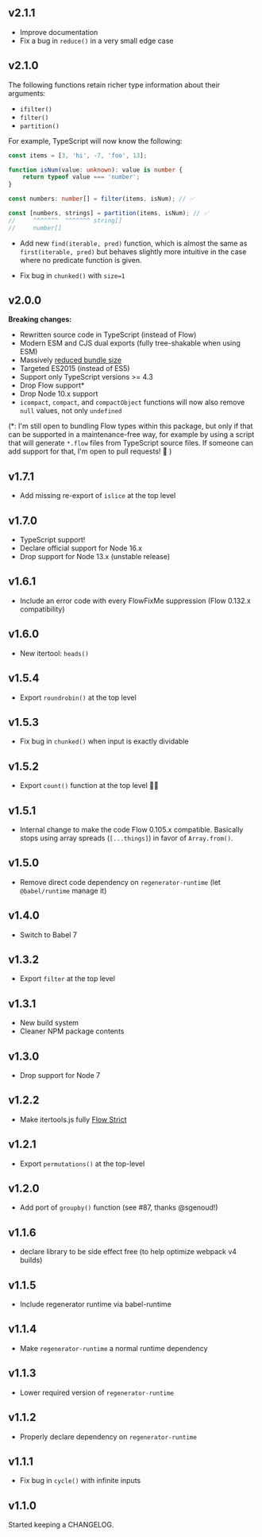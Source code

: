 ## v2.1.1

-   Improve documentation
-   Fix a bug in `reduce()` in a very small edge case

## v2.1.0

The following functions retain richer type information about their arguments:

-   `ifilter()`
-   `filter()`
-   `partition()`

For example, TypeScript will now know the following:

```ts
const items = [3, 'hi', -7, 'foo', 13];

function isNum(value: unknown): value is number {
    return typeof value === 'number';
}

const numbers: number[] = filter(items, isNum); // ✅

const [numbers, strings] = partition(items, isNum); // ✅
//     ^^^^^^^  ^^^^^^^ string[]
//     number[]
```

-   Add new `find(iterable, pred)` function, which is almost the same as
    `first(iterable, pred)` but behaves slightly more intuitive in the case
    where no predicate function is given.

-   Fix bug in `chunked()` with `size=1`

## v2.0.0

**Breaking changes:**

-   Rewritten source code in TypeScript (instead of Flow)
-   Modern ESM and CJS dual exports (fully tree-shakable when using ESM)
-   Massively [reduced bundle size](https://bundlephobia.com/package/itertools@2.0.0)
-   Targeted ES2015 (instead of ES5)
-   Support only TypeScript versions >= 4.3
-   Drop Flow support\*
-   Drop Node 10.x support
-   `icompact`, `compact`, and `compactObject` functions will now also remove
    `null` values, not only `undefined`

(\*: I'm still open to bundling Flow types within this package, but only if
that can be supported in a maintenance-free way, for example by using a script
that will generate `*.flow` files from TypeScript source files. If someone can
add support for that, I'm open to pull requests! 🙏 )

## v1.7.1

-   Add missing re-export of `islice` at the top level

## v1.7.0

-   TypeScript support!
-   Declare official support for Node 16.x
-   Drop support for Node 13.x (unstable release)

## v1.6.1

-   Include an error code with every FlowFixMe suppression
    (Flow 0.132.x compatibility)

## v1.6.0

-   New itertool: `heads()`

## v1.5.4

-   Export `roundrobin()` at the top level

## v1.5.3

-   Fix bug in `chunked()` when input is exactly dividable

## v1.5.2

-   Export `count()` function at the top level 🤦‍♂️

## v1.5.1

-   Internal change to make the code Flow 0.105.x compatible. Basically stops
    using array spreads (`[...things]`) in favor of `Array.from()`.

## v1.5.0

-   Remove direct code dependency on `regenerator-runtime` (let `@babel/runtime`
    manage it)

## v1.4.0

-   Switch to Babel 7

## v1.3.2

-   Export `filter` at the top level

## v1.3.1

-   New build system
-   Cleaner NPM package contents

## v1.3.0

-   Drop support for Node 7

## v1.2.2

-   Make itertools.js fully [Flow Strict](https://flow.org/en/docs/strict/)

## v1.2.1

-   Export `permutations()` at the top-level

## v1.2.0

-   Add port of `groupby()` function (see #87, thanks @sgenoud!)

## v1.1.6

-   declare library to be side effect free (to help optimize webpack v4 builds)

## v1.1.5

-   Include regenerator runtime via babel-runtime

## v1.1.4

-   Make `regenerator-runtime` a normal runtime dependency

## v1.1.3

-   Lower required version of `regenerator-runtime`

## v1.1.2

-   Properly declare dependency on `regenerator-runtime`

## v1.1.1

-   Fix bug in `cycle()` with infinite inputs

## v1.1.0

Started keeping a CHANGELOG.
